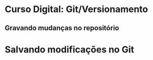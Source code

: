 # Curso Digital: Git/Versionamento

## Gravando mudanças no repositório 

# Salvando modificações no Git